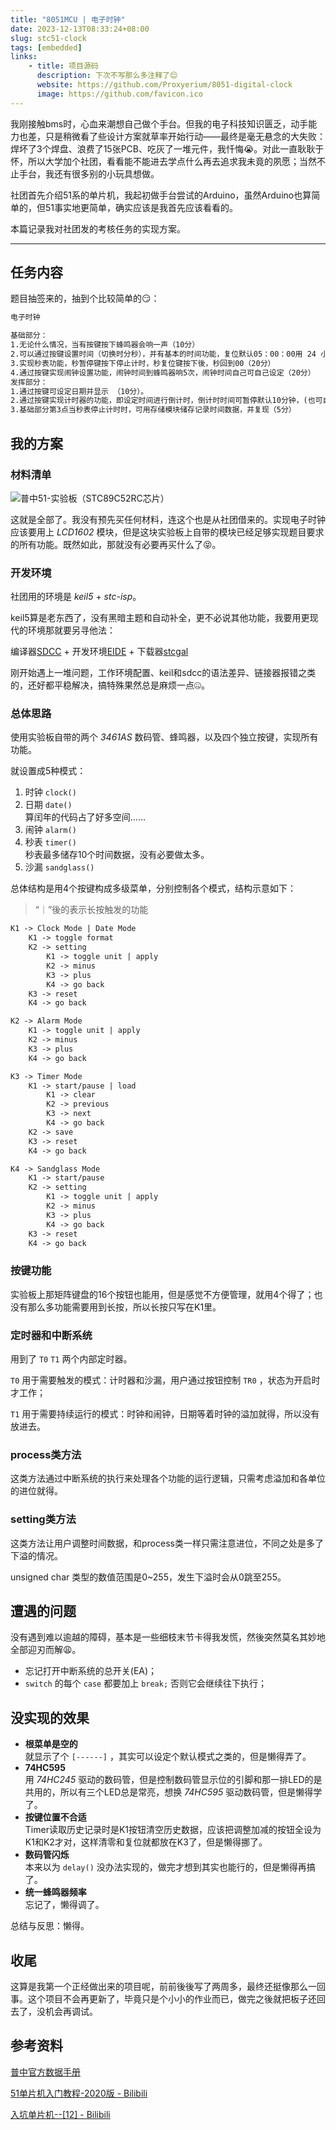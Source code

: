 ```yaml
---
title: "8051MCU | 电子时钟"
date: 2023-12-13T08:33:24+08:00
slug: stc51-clock
tags: [embedded]
links: 
    - title: 项目源码
      description: 下次不写那么多注释了😌
      website: https://github.com/Proxyerium/8051-digital-clock
      image: https://github.com/favicon.ico
---
```


我刚接触bms时，心血来潮想自己做个手台。但我的电子科技知识匮乏，动手能力也差，只是稍微看了些设计方案就草率开始行动——最终是毫无悬念的大失败：焊坏了3个焊盘、浪费了15张PCB、吃灰了一堆元件，我忏悔😭。对此一直耿耿于怀，所以大学加个社团，看看能不能进去学点什么再去追求我未竟的夙愿；当然不止手台，我还有很多别的小玩具想做。

社团首先介绍51系的单片机，我起初做手台尝试的Arduino，虽然Arduino也算简单的，但51事实地更简单，确实应该是我首先应该看看的。

本篇记录我对社团发的考核任务的实现方案。

****

## 任务内容

题目抽签来的，抽到个比较简单的😏：
```txt
电子时钟

基础部分：
1.无论什么情况，当有按键按下蜂鸣器会响一声（10分）
2.可以通过按键设置时间（切换时分秒），并有基本的时间功能，复位默认05：00：00用 24 小时制（20分）。
3.实现秒表功能，秒暂停键按下停止计时，秒复位键按下後，秒回到00（20分）
4.通过按键实现闹钟设置功能，闹钟时间到蜂鸣器响5次，闹钟时间自己可自己设定（20分）
发挥部分：
1.通过按键可设定日期并显示 （10分）。
2.通过按键实现计时器的功能，即设定时间进行倒计时，倒计时时间可暂停默认10分钟，(也可自己设定)，倒计时结束蜂鸣器响3下或者LED闪烁3次（15分）
3.基础部分第3点当秒表停止计时时，可用存储模块储存记录时间数据，并复现（5分）
```

## 我的方案

### 材料清单

![普中51-实验板（STC89C52RC芯片）](mcu.webp)

这就是全部了。我没有预先买任何材料，连这个也是从社团借来的。实现电子时钟应该要用上 *LCD1602* 模块，但是这块实验板上自带的模块已经足够实现题目要求的所有功能。既然如此，那就没有必要再买什么了😝。

### 开发环境

社团用的环境是 *keil5* + *stc-isp*。

keil5算是老东西了，没有黑暗主题和自动补全，更不必说其他功能，我要用更现代的环境那就要另寻他法：

编译器[SDCC](https://sdcc.sourceforge.net) + 开发环境[EIDE](https://github.com/github0null/eide) + 下载器[stcgal](https://github.com/grigorig/stcgal)

刚开始遇上一堆问题，工作环境配置、keil和sdcc的语法差异、链接器报错之类的，还好都平稳解决，搞特殊果然总是麻烦一点🤐。

### 总体思路

使用实验板自带的两个 *3461AS* 数码管、蜂鸣器，以及四个独立按键，实现所有功能。

就设置成5种模式：

1. 时钟 `clock()`
2. 日期 `date()` \
    算闰年的代码占了好多空间……
3. 闹钟 `alarm()`
4. 秒表 `timer()` \
    秒表最多储存10个时间数据，没有必要做太多。
5. 沙漏 `sandglass()`

总体结构是用4个按键构成多级菜单，分别控制各个模式，结构示意如下：

> “｜”後的表示长按触发的功能

```txt
K1 -> Clock Mode | Date Mode
    K1 -> toggle format
    K2 -> setting
        K1 -> toggle unit | apply
        K2 -> minus
        K3 -> plus
        K4 -> go back
    K3 -> reset
    K4 -> go back

K2 -> Alarm Mode
    K1 -> toggle unit | apply
    K2 -> minus
    K3 -> plus
    K4 -> go back

K3 -> Timer Mode
    K1 -> start/pause | load
        K1 -> clear
        K2 -> previous
        K3 -> next
        K4 -> go back
    K2 -> save
    K3 -> reset
    K4 -> go back

K4 -> Sandglass Mode
    K1 -> start/pause
    K2 -> setting
        K1 -> toggle unit | apply
        K2 -> minus
        K3 -> plus
        K4 -> go back
    K3 -> reset
    K4 -> go back
```

### 按键功能

实验板上那矩阵键盘的16个按钮也能用，但是感觉不方便管理，就用4个得了；也没有那么多功能需要用到长按，所以长按只写在K1里。

### 定时器和中断系统

用到了 `T0` `T1` 两个内部定时器。

`T0` 用于需要触发的模式：计时器和沙漏，用户通过按钮控制 `TR0` ，状态为开启时才工作；

`T1` 用于需要持续运行的模式：时钟和闹钟，日期等着时钟的溢加就得，所以没有放进去。

### process类方法

这类方法通过中断系统的执行来处理各个功能的运行逻辑，只需考虑溢加和各单位的进位就得。

### setting类方法

这类方法让用户调整时间数据，和process类一样只需注意进位，不同之处是多了下溢的情况。

unsigned char 类型的数值范围是0~255，发生下溢时会从0跳至255。

## 遭遇的问题

没有遇到难以逾越的障碍，基本是一些细枝末节卡得我发慌，然後突然莫名其妙地全部迎刃而解😩。

- 忘记打开中断系统的总开关(EA)；
- `switch` 的每个 `case` 都要加上 `break;` 否则它会继续往下执行；

## 没实现的效果

- **根菜单是空的** \
    就显示了个 `[------]` ，其实可以设定个默认模式之类的，但是懒得弄了。
- **74HC595** \
    用 *74HC245* 驱动的数码管，但是控制数码管显示位的引脚和那一排LED的是共用的，所以有三个LED总是常亮，想换 *74HC595* 驱动数码管，但是懒得学了。
- **按键位置不合适** \
    Timer读取历史记录时是K1按钮清空历史数据，应该把调整加减的按钮全设为K1和K2才对，这样清零和复位就都放在K3了，但是懒得挪了。
- **数码管闪烁** \
    本来以为 `delay()` 没办法实现的，做完才想到其实也能行的，但是懒得再搞了。
- **统一蜂鸣器频率** \
    忘记了，懒得调了。

总结与反思：懒得。

## 收尾

这算是我第一个正经做出来的项目呢，前前後後写了两周多，最终还挺像那么一回事。这个项目不会再更新了，毕竟只是个小小的作业而已，做完之後就把板子还回去了，没机会再调试。

## 参考资料

[普中官方数据手册](https://www.stcmicro.com/datasheet/STC89C51RC-cn.pdf)

[51单片机入门教程-2020版 - Bilibili](https://www.bilibili.com/video/BV1Mb411e7re)

[入坑单片机--[12] - Bilibili](https://www.bilibili.com/video/BV1YV4y1K72Q)
